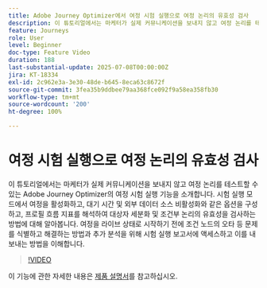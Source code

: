 ```yaml
---
title: Adobe Journey Optimizer에서 여정 시험 실행으로 여정 논리의 유효성 검사
description: 이 튜토리얼에서는 마케터가 실제 커뮤니케이션을 보내지 않고 여정 논리를 테스트할 수 있는 Adobe Journey Optimizer의 여정 시험 실행 기능을 소개합니다. 시험 실행 모드에서 여정을 활성화하고, 대기 시간 및 외부 데이터 소스 비활성화와 같은 옵션을 구성하고, 프로필 흐름 지표를 해석하여 대상자 세분화 및 조건부 논리의 유효성을 검사하는 방법에 대해 알아봅니다. 여정을 라이브 상태로 시작하기 전에 조건 노드의 오타 등 문제를 식별하고 해결하는 방법과 추가 분석을 위해 시험 실행 보고서에 액세스하고 이를 내보내는 방법을 이해합니다.
feature: Journeys
role: User
level: Beginner
doc-type: Feature Video
duration: 188
last-substantial-update: 2025-07-08T00:00:00Z
jira: KT-18334
exl-id: 2c962e3a-3e30-48de-b645-8eca63c8672f
source-git-commit: 3fea35b9ddbee79aa368fce092f9a58ea358fb30
workflow-type: tm+mt
source-wordcount: '200'
ht-degree: 100%

---
```


# 여정 시험 실행으로 여정 논리의 유효성 검사

이 튜토리얼에서는 마케터가 실제 커뮤니케이션을 보내지 않고 여정 논리를 테스트할 수 있는 Adobe Journey Optimizer의 여정 시험 실행 기능을 소개합니다. 시험 실행 모드에서 여정을 활성화하고, 대기 시간 및 외부 데이터 소스 비활성화와 같은 옵션을 구성하고, 프로필 흐름 지표를 해석하여 대상자 세분화 및 조건부 논리의 유효성을 검사하는 방법에 대해 알아봅니다. 여정을 라이브 상태로 시작하기 전에 조건 노드의 오타 등 문제를 식별하고 해결하는 방법과 추가 분석을 위해 시험 실행 보고서에 액세스하고 이를 내보내는 방법을 이해합니다.

>[!VIDEO](https://video.tv.adobe.com/v/3464689/?learn=on&enablevpops&captions=kor)

이 기능에 관한 자세한 내용은 [제품 설명서](https://experienceleague.adobe.com/ko/docs/journey-optimizer/using/orchestrate-journeys/create-journey/journey-dry-run)를 참고하십시오.
